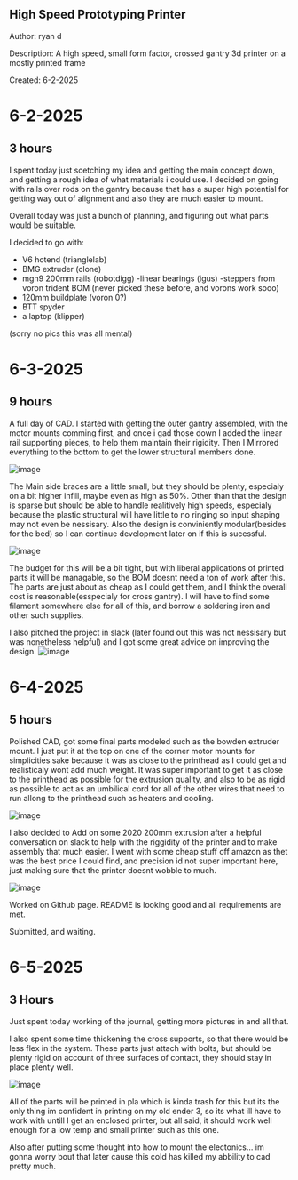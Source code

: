 ## High Speed Prototyping Printer
Author: ryan d

Description: A high speed, small form factor, crossed gantry 3d printer on a mostly printed frame

Created: 6-2-2025


# 6-2-2025

## 3 hours

I spent today just scetching my idea and getting the main concept down, and getting a rough idea of what materials i could use. I decided on going with rails over rods on the gantry because that has a super high potential for getting way out of alignment and also they are much easier to mount.

Overall today was just a bunch of planning, and figuring out what parts would be suitable.

I decided to go with:
- V6 hotend (trianglelab)
- BMG extruder (clone)
- mgn9 200mm rails (robotdigg)
-linear bearings (igus)
-steppers from voron trident BOM (never picked these before, and vorons work sooo)
-  120mm buildplate (voron 0?)
- BTT spyder
- a laptop (klipper)

(sorry no pics this was all mental)

# 6-3-2025

## 9 hours

A full day of CAD. I started with getting the outer gantry assembled, with the motor mounts comming first, and once i gad those down I added the linear rail supporting pieces, to help them maintain their rigidity. Then I Mirrored everything to the bottom to get the lower structural members done.

![image](https://github.com/user-attachments/assets/203d743c-13d3-41c3-b996-72c5f6bda4da)

The Main side braces are a little small, but they should be plenty, especialy on a bit higher infill, maybe even as high as 50%. Other than that the design is sparse but should be able to handle realitively high speeds, especialy because the plastic structural will have little to no ringing so input shaping may not even be nessisary. Also the design is conviniently modular(besides for the bed) so I can continue development later on if this is sucessful.


![image](https://github.com/user-attachments/assets/da6b65d9-d54c-45c3-8b65-7fba59d6c7fd)

The budget for this will be a bit tight, but with liberal applications of printed parts it will be managable, so the BOM doesnt need a ton of work after this. The parts are just about as cheap as I could get them, and I think the overall cost is reasonable(esspecialy for cross gantry). I will have to find some filament somewhere else for all of this, and borrow a soldering iron and other such supplies.

I also pitched the project in slack (later found out this was not nessisary but was nonetheless helpful) and I got some great advice on improving the design.
![image](https://github.com/user-attachments/assets/67dd3ba9-9855-4d6f-ade2-015616e98534)

# 6-4-2025

## 5 hours

Polished CAD, got some final parts modeled such as the bowden extruder mount. I just put it at the top on one of the corner motor mounts for simplicities sake because it was as close to the printhead as I could get and realisticaly wont add much weight. It was super important to get it as close to the printhead as possible for the extrusion quality, and also to be as rigid as possible to act as an umbilical cord for all of the other wires that need to run allong to the printhead such as heaters and cooling.

![image](https://github.com/user-attachments/assets/aa0fe17c-8c74-4ef2-a69f-ea092fa92ac2)


I also decided to Add on some 2020 200mm extrusion after a helpful conversation on slack to help with the riggidity of the printer and to make assembly that much easier. I went with some cheap stuff off amazon as thet was the best price I could find, and precision id not super important here, just making sure that the printer doesnt wobble to much.

![image](https://github.com/user-attachments/assets/fb4199af-f659-4dd8-b85c-d7c5d2c61b8c)

Worked on Github page. README is looking good and all requirements are met.

Submitted, and waiting.

# 6-5-2025
## 3 Hours

Just spent today working of the journal, getting more pictures in and all that.

I also spent some time thickening the cross supports, so that there would be less flex in the system. These parts just attach with bolts, but should be plenty rigid on account of three surfaces of contact, they should stay in place plenty well.

![image](https://github.com/user-attachments/assets/779097a2-3534-4c88-8cb4-39093a02735e)

All of the parts will be printed in pla which is kinda trash for this but its the only thing im confident in printing on my old ender 3, so its what ill have to work with untill I get an enclosed printer, but all said, it should work well enough for a low temp and small printer such as this one.

Also after putting some thought into how to mount the electonics... im gonna worry bout that later cause this cold has killed my abbility to cad pretty much.

